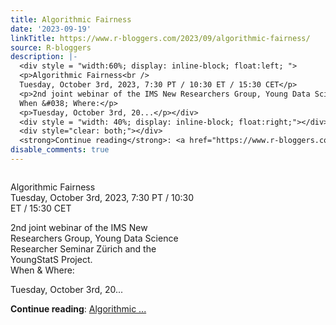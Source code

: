 ```yaml
---
title: Algorithmic Fairness
date: '2023-09-19'
linkTitle: https://www.r-bloggers.com/2023/09/algorithmic-fairness/
source: R-bloggers
description: |-
  <div style = "width:60%; display: inline-block; float:left; ">
  <p>Algorithmic Fairness<br />
  Tuesday, October 3rd, 2023, 7:30 PT / 10:30 ET / 15:30 CET</p>
  <p>2nd joint webinar of the IMS New Researchers Group, Young Data Science Researcher Seminar Zürich and the YoungStatS Project.<br />
  When &#038; Where:</p>
  <p>Tuesday, October 3rd, 20...</p></div>
  <div style = "width: 40%; display: inline-block; float:right;"></div>
  <div style="clear: both;"></div>
  <strong>Continue reading</strong>: <a href="https://www.r-bloggers.com/2023/09/algorithmic-fairness/">Algorithmic ...
disable_comments: true
---
```

<div style = "width:60%; display: inline-block; float:left; ">
<p>Algorithmic Fairness<br />
Tuesday, October 3rd, 2023, 7:30 PT / 10:30 ET / 15:30 CET</p>
<p>2nd joint webinar of the IMS New Researchers Group, Young Data Science Researcher Seminar Zürich and the YoungStatS Project.<br />
When &#038; Where:</p>
<p>Tuesday, October 3rd, 20...</p></div>
<div style = "width: 40%; display: inline-block; float:right;"></div>
<div style="clear: both;"></div>
<strong>Continue reading</strong>: <a href="https://www.r-bloggers.com/2023/09/algorithmic-fairness/">Algorithmic ...
